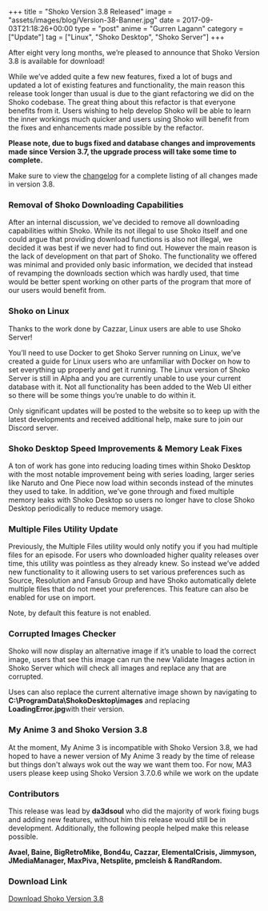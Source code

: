 +++
title = "Shoko Version 3.8 Released"
image = "assets/images/blog/Version-38-Banner.jpg"
date = 2017-09-03T21:18:26+00:00
type = "post"
anime = "Gurren Lagann"
category = ["Update"]
tag = ["Linux", "Shoko Desktop", "Shoko Server"]
+++

After eight very long months, we’re pleased to announce that Shoko Version 3.8 is available for download!

While we’ve added quite a few new features, fixed a lot of bugs and updated a lot of existing features and functionality, the main reason this release took longer than usual is due to the giant refactoring we did on the Shoko codebase. The great thing about this refactor is that everyone benefits from it. Users wishing to help develop Shoko will be able to learn the inner workings much quicker and users using Shoko will benefit from the fixes and enhancements made possible by the refactor.

**Please note, due to bugs fixed and database changes and improvements made since Version 3.7, the upgrade process will take some time to complete.**

Make sure to view the [changelog](https://docs.shokoanime.com/changelog.html) for a complete listing of all changes made in version 3.8.

### Removal of Shoko Downloading Capabilities

After an internal discussion, we've decided to remove all downloading capabilities within Shoko. While its not illegal to use Shoko itself and one could argue that providing download functions is also not illegal, we decided it was best if we never had to find out. However the main reason is the lack of development on that part of Shoko. The functionality we offered was minimal and provided only basic information, we decided that instead of revamping the downloads section which was hardly used, that time would be better spent working on other parts of the program that more of our users would benefit from. 

### Shoko on Linux

Thanks to the work done by Cazzar, Linux users are able to use Shoko Server!

You’ll need to use Docker to get Shoko Server running on Linux, we’ve created a guide for Linux users who are unfamiliar with Docker on how to set everything up properly and get it running. The Linux version of Shoko Server is still in Alpha and you are currently unable to use your current database with it. Not all functionality has been added to the Web UI either so there will be some things you’re unable to do within it.

Only significant updates will be posted to the website so to keep up with the latest developments and received additional help, make sure to join our Discord server.

### Shoko Desktop Speed Improvements & Memory Leak Fixes

A ton of work has gone into reducing loading times within Shoko Desktop with the most notable improvement being with series loading, larger series like Naruto and One Piece now load within seconds instead of the minutes they used to take. In addition, we’ve gone through and fixed multiple memory leaks with Shoko Desktop so users no longer have to close Shoko Desktop periodically to reduce memory usage.

### Multiple Files Utility Update

Previously, the Multiple Files utility would only notify you if you had multiple files for an episode. For users who downloaded higher quality releases over time, this utility was pointless as they already knew. So instead we’ve added new functionality to it allowing users to set various preferences such as Source, Resolution and Fansub Group and have Shoko automatically delete multiple files that do not meet your preferences. This feature can also be enabled for use on import.

Note, by default this feature is not enabled.

### Corrupted Images Checker

Shoko will now display an alternative image if it’s unable to load the correct image, users that see this image can run the new Validate Images action in Shoko Server which will check all images and replace any that are corrupted.

Uses can also replace the current alternative image shown by navigating to **C:\\ProgramData\\ShokoDesktop\\images** and replacing **LoadingError.jpg**with their version.

### My Anime 3 and Shoko Version 3.8

At the moment, My Anime 3 is incompatible with Shoko Version 3.8, we had hoped to have a newer version of My Anime 3 ready by the time of release but things don't always wok out the way we want them too. For now, MA3 users please keep using Shoko Version 3.7.0.6 while we work on the update

### Contributors

This release was lead by **da3dsoul** who did the majority of work fixing bugs and adding new features, without him this release would still be in development. Additionally, the following people helped make this release possible.

**Avael, Baine, BigRetroMike, Bond4u, Cazzar, ElementalCrisis, Jimmyson, JMediaManager, MaxPiva, Netsplite, pmcleish & RandRandom.**

### Download Link

[Download Shoko Version 3.8](https://shokoanime.com/downloads/)
